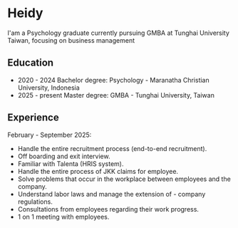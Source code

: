 # Heidy
I'am a Psychology graduate currently pursuing GMBA at Tunghai University Taiwan, focusing on business management
## Education
- 2020 - 2024 Bachelor degree: Psychology - Maranatha Christian University, Indonesia
- 2025 - present Master degree: GMBA - Tunghai University, Taiwan
## Experience
February - September 2025:
- Handle the entire recruitment process (end-to-end recruitment).
- Off boarding and exit interview.
- Familiar with Talenta (HRIS system).
- Handle the entire process of JKK claims for employee.
- Solve problems that occur in the workplace between employees and the company.
- Understand labor laws and manage the extension of - company regulations.
- Consultations from employees regarding their work progress.
- 1 on 1 meeting with employees.